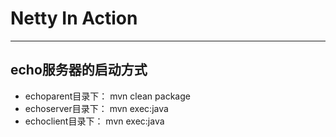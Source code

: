 # Netty In Action
---
## echo服务器的启动方式
+ echoparent目录下： mvn clean package
+ echoserver目录下： mvn exec:java
+ echoclient目录下： mvn exec:java